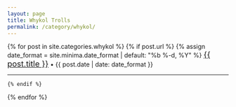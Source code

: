 ```yaml
---
layout: page
title: Whykol Trolls
permalink: /category/whykol/
---
```

<div>
  {% for post in site.categories.whykol %}
    {% if post.url %}
      {% assign date_format = site.minima.date_format | default: "%b %-d, %Y" %}
        <span style="font-size: 18px;"><a href="{{ site.url }}{{ site.baseurl }}{{ post.url }}" title="{{ post.title }}">{{ post.title }}</a></span> &bull; <span class="post-meta">{{ post.date | date: date_format }}</span>
     
  <hr>

    {% endif %}
  {% endfor %}
</div>
